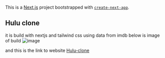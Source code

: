 This is a [Next.js](https://nextjs.org/) project bootstrapped with [`create-next-app`](https://github.com/vercel/next.js/tree/canary/packages/create-next-app).

## Hulu clone 
it is build with nextjs and tailwind css using data from imdb below is image of build
![image](https://user-images.githubusercontent.com/82103517/152446589-cce0cee7-5b97-43ac-9743-2152053c1c67.png)

and this is the link to website [Hulu-clone](https://hulu-clone-beta-kohl.vercel.app)
